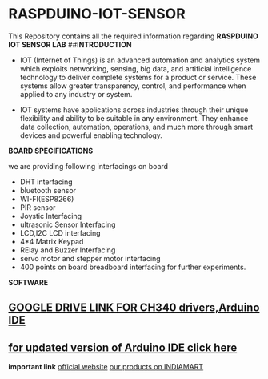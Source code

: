 # RASPDUINO-IOT-SENSOR

This Repository contains all the required information regarding **RASPDUINO IOT SENSOR LAB**
##**INTRODUCTION**

* IOT (Internet of Things) is an advanced automation and analytics system which exploits networking, sensing, big data, and artificial intelligence technology to deliver complete systems for a product or service. These systems allow greater transparency, control, and performance when applied to any industry or system.

* IOT systems have applications across industries through their unique flexibility and ability to be suitable in any environment. They enhance data collection, automation, operations, and much more through smart devices and powerful enabling technology.

**BOARD SPECIFICATIONS**

we are providing following interfacings on board
* DHT interfacing
* bluetooth sensor
* WI-FI(ESP8266)
* PIR sensor
* Joystic Interfacing
* ultrasonic Sensor Interfacing
* LCD,I2C LCD interfacing
* 4*4 Matrix Keypad
* RElay and Buzzer Interfacing
* servo motor and stepper motor interfacing
* 400 points on board breadboard interfacing for further experiments.


**SOFTWARE**

## [GOOGLE DRIVE LINK FOR CH340 drivers,Arduino IDE](https://drive.google.com/file/d/17AKoKvmOfb26LWJAPuifU5B-RI3DSGVX/view?usp=sharing)
## [for updated version of Arduino IDE click here](https://support.arduino.cc/hc/en-us/categories/360002212660-Software-and-Downloads)

**important link**
[official website](http://www.logsun.com/)
[our products on INDIAMART](https://www.indiamart.com/logsunsystems/about-us.html)
